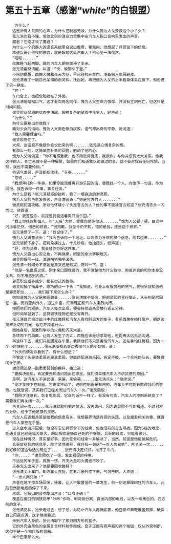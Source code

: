 # 第五十五章（感谢“_white_”的白银盟）
        为什么？
       这是所有人共同的心声，为什么控制器无效，为什么愧为人父要救这个小丫头？
       张元清也看不懂，但他此刻的注意力全集中在汽车人胸口音响里发出的声音。
       魔君？它刚才说了魔君？！
       为什么一个机器人的语音系统里会说出魔君，霍然间，他想起了兵哥留下的信息。
       难道兵哥让他找的东西，就是眼前这具汽车人？他心里一阵愕然。
       “哐哐......”
       红舞鞋飞起两脚，踹的汽车人朝侧面滑了半米。
       张元清霍然清醒，叫道：“快，躲回车子里。”
       不用他提醒，西施火魔和齐天大圣，早已经拉开车门，准备钻入车厢避难。
       张元清看了一眼目光呆滞的谢灵熙，托起她，再把愧为人父的上半截身体夹在腋下，匆匆进了另一辆车。
       “砰！”
       车门合上，也把危险挡在了外面。
       张元清暗暗松口气，这才看向两名同伴，愧为人父生命力强悍，并没有立刻死亡，但这只是时间问题。
       谢灵熙从呆滞的状态中清醒，眼神复杂的望着中年男人，轻声道：
       “为什么？”
       为什么要豁出命救我？
       面对少女的询问，愧为人父面色惨白灰败，语气却出奇的平静，反问道：
       “救人需要理由吗。”
       谢灵熙愣住了。
       大叔，这话真不像是你会说出来的啊.......张元清心情复杂的想。
       有那么一刻，这简单而朴素的回答，触动了他的心。
       愧为人父淡淡道：“你不用感激我，也不用觉得愧疚，我救你，与你并没有太大关系。像我这样的人，死亡未尝不是一种解脱，如果你们知道我以前做过的事，就不会对我有任何怜悯，当然，我也不需要怜悯。”
       他语气虚弱，声音断断续续，“王泰......”
       “您说.....”
       “我想拜托你一件事，如果伱能活着离开游乐园的话，替我找一个人，向他传一句话，作为回报，我告诉你一件事，事关任务。”
       为什么是我？张元清疑惑的抬眸，看了一眼身边的谢灵熙。
       愧为人父脸色愈发惨败，声音虚弱道：“她是官方的人.......”
       谢灵熙知道攻略，所以他怀疑小丫头是官方的人？他的事不能被官方知道？张元清念头一闪而过，颔首道：
       “好，我答应你，前提是我能活着离开游乐园。”
       “我让你找的那個人，叫‘无痕’大师，替我向他传句话.......”愧为人父顿了顿，目光中闪烁着茫然、憎恶和悲哀，“很抱歉，我至今仍不知，错的是我，还是这个世界。”
       张元清愣了一下，道：“我记住了。”
       愧为人父满意点头：“我会告诉你一个地址，以及作为补偿的那个信息，附耳过来.......”
       张元清俯下身子，把耳朵凑过去，十几秒后，他抬起头，低声道：
       “好，作为交换，我会替你办好这件事。”
       愧为人父露出心安之色，不再强撑，眼里的余火转瞬熄灭。
       谢灵熙眼圈一红，泪珠啪嗒啪嗒滚落。
       张元清一时间分不清她是真哭还是假哭，沉吟一下，道：
       “他是一名蛊惑之妖，刚才亲口跟我说的，我不清楚他为什么救你，但或许真的和你本身没关系，你不用感到内疚。”
       邪恶职业或多或少，都有自己的故事。
       谢灵熙抽了抽鼻子，乖巧的点一下头：“我知道，他身上有股强烈的煞气，我很早就知道他是邪恶职业......我们接下来怎么办？”
       她知道愧为人父是邪恶职业......张元清眸子暗沉，把谢灵熙的言行举止，从头到尾的回忆一遍，而后望向外头，透过车窗，红舞鞋正和汽车人激烈肉搏。
       按照他们的观察，汽车人每次出现，便会持续追杀灵境行者五分钟。
       但时间早就到了，这具钢铁怪物还是没有离开。
       张元清目光掠过战斗中的红舞鞋和汽车人看向斜后方的车子，看见西施在拍打窗户，朝这边投来急切的目光，似在呼唤着什么。
       而她身后，是激烈争吵的火魔和齐天大圣。
       急转而下的局面，让两人发生了内讧，西施应该是想求助他，但距离太远无法沟通。
       再这样下去，我们只能困死在车里，我猜他们不只是害怕汽车人，还在害怕红舞鞋，因为一个小时快到了.......张元清凝视着身边秀丽可人的小姑娘，道：
       “外头的情况你看到了，有什么想法？”
       不管这丫头是装柔弱还是真柔弱，但能匹配进游乐园，肯定不傻，一个合格的队长，要懂得问计于贤。
       谢灵熙还是一副柔柔弱弱的模样，抽泣道：
       “要解决危机，肯定要先知道问题出在哪里。我们得弄懂汽车人不讲武德的原因。”
       是啊，这汽车人不讲武德，来骗，来偷袭......张元清点头：“继续说。”
       “刚才我按下控制器，它确实不动了，说明控制器是有用的，汽车人不可能有欺诈我们的智商。也就是说，其实我们已经关闭过汽车人一次。”谢灵熙说：
       “我刚才注意到，恢复电能后，它说的话不一样了。有没有可能，汽车人的控制系统变了？需要我们再关闭一次。”
       再关闭一次......张元清默默咀嚼这句话，没再询问，因为谢灵熙不可能知道，不过对方的分析，给予了他足够的灵感。
       汽车人应该和兵哥留给我的信息有关，我想要弄清楚兵哥的失踪，以及魔君相关的事，就得把汽车人掌控在手里。
       进入金水游乐园后，他没有忘记兵哥留下的线索，但也没有刻意去寻找，因为S级的难度，能通关就已经是福大命大，胡乱探索是嫌自己死的不够快。兵哥的线索，只能看缘分。
       现在这种情况，其实是好事，因为任务和线索一并解决了，当然，前提是他能破解危机。
       兵哥留给我的信息里，除了灵境编号，就只有一句话“一世人两兄弟”，再关闭一次......我好像知道这句话的用法了......张元清决定试试，推开了车门。
       “你......”谢灵熙吃了一惊，发出短促的呼唤。
       不远处的车子里，西施一愣，齐天大圣和火魔也不吵了。
       王泰怎么出来了？他是要回收舞鞋？
       张元清关上车门，朝汽车人靠拢，在五六米外停下来，气沉丹田，大声道：
       “一世人两兄弟！”
       声音在地下停车场回荡，接着，让人不敢置信的一幕发生，前一刻还暴躁凶狂的汽车人，此刻忽然断电般的停了下来。
       然后，它胸口的音响发出声音：“口令正确！”
       覆盖在胸口的钢铁铠甲‘咔咔’作响，朝两侧分离，露出内部的电线，以及一块黑色的、四方形的盒子。
       张元清见状，抬步走过去，想了想，为防止汽车人再搞偷袭，他召唤红舞鞋覆盖双脚，确保自己闪避点满，这才继续靠近。
       来到汽车人身前，张元清取下了那只四方形的盒子。
       它的外壳由黑色的金属复合材料制作而成，盒子正面有扬声器和两个按钮，仅从外观判断，这似乎是一个袖珍版的音箱。
       半个巴掌那么大。